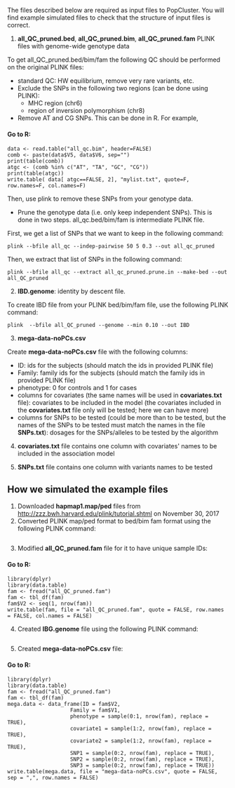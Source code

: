 The files described below are required as input files to PopCluster. You will find example simulated files to check that the structure of input files is correct.

1. **all_QC_pruned.bed**, **all_QC_pruned.bim**, **all_QC_pruned.fam** PLINK files with genome-wide genotype data

To get all_QC_pruned.bed/bim/fam the following QC should be performed on the original PLINK files:

* standard QC: HW equilibrium, remove very rare variants, etc. 
* Exclude the SNPs in the following two regions (can be done using PLINK): 
  * MHC region (chr6)
  * region of inversion polymorphism (chr8)
* Remove AT and CG SNPs. This can be done in R.  For example,

#### Go to R: ##############################################################
	data <- read.table("all_qc.bim", header=FALSE)
	comb <- paste(data$V5, data$V6, sep="")
	print(table(comb))
	atgc <- (comb %in% c("AT", "TA", "GC", "CG"))
	print(table(atgc))
	write.table( data[ atgc==FALSE, 2], "mylist.txt", quote=F, row.names=F, col.names=F)

Then, use plink to remove these SNPs from your genotype data.
  
* Prune the genotype data (i.e. only keep independent SNPs).  This is done in two steps. all_qc.bed/bim/fam is intermediate PLINK file. 

First, we get a list of SNPs that we want to keep in the following command: 

	plink --bfile all_qc --indep-pairwise 50 5 0.3 --out all_qc_pruned

Then, we extract that list of SNPs in the following command:

	plink --bfile all_qc --extract all_qc_pruned.prune.in --make-bed --out all_QC_pruned

2. **IBD.genome**: identity by descent file.

To create IBD file from your PLINK bed/bim/fam file, use the following PLINK command:

	plink  --bfile all_QC_pruned --genome --min 0.10 --out IBD
	
3. **mega-data-noPCs.csv**

Create **mega-data-noPCs.csv** file with the following columns:

* ID: ids for the subjects (should match the ids in provided PLINK file)
* Family: family ids for the subjects (should match the family ids in provided PLINK file)
* phenotype: 0 for controls and 1 for cases
* columns for covariates (the same names will be used in **covariates.txt** file): covariates to be included in the model (the covariates included in the **covariates.txt** file only will be tested; here we can have more)
* columns for SNPs to be tested (could be more than to be tested, but the names of the SNPs to be tested must match the names in the file **SNPs.txt**): dosages for the SNPs/alleles to be tested by the algorithm

4. **covariates.txt** file contains one column with covariates' names to be included in the association model

5. **SNPs.txt** file contains one column with variants names to be tested
 
## How we simulated the example files

1. Downloaded **hapmap1.map/ped** files from http://zzz.bwh.harvard.edu/plink/tutorial.shtml on November 30, 2017
2. Converted PLINK map/ped format to bed/bim fam format using the following PLINK command:

```plink --file hapmap1 --make-bed --out all_QC_pruned
```

3. Modified **all_QC_pruned.fam** file for it to have unique sample IDs:

#### Go to R: ##############################################################
	library(dplyr)
	library(data.table)
	fam <- fread("all_QC_pruned.fam")
	fam <- tbl_df(fam)
	fam$V2 <- seq(1, nrow(fam))
	write.table(fam, file = "all_QC_pruned.fam", quote = FALSE, row.names = FALSE, col.names = FALSE)

4. Created **IBG.genome** file using the following PLINK command:

```plink --bfile all_QC_pruned --genome --min 0.10 --out IBD
```

5. Created **mega-data-noPCs.csv** file:

#### Go to R: ##############################################################
	library(dplyr)
	library(data.table)
	fam <- fread("all_QC_pruned.fam")
	fam <- tbl_df(fam)
	mega.data <- data_frame(ID = fam$V2,
                        Family = fam$V1,
                        phenotype = sample(0:1, nrow(fam), replace = TRUE),
                        covariate1 = sample(1:2, nrow(fam), replace = TRUE),
                        covariate2 = sample(1:2, nrow(fam), replace = TRUE),
                        SNP1 = sample(0:2, nrow(fam), replace = TRUE),
                        SNP2 = sample(0:2, nrow(fam), replace = TRUE),
                        SNP3 = sample(0:2, nrow(fam), replace = TRUE))
	write.table(mega.data, file = "mega-data-noPCs.csv", quote = FALSE, sep = ",", row.names = FALSE)
